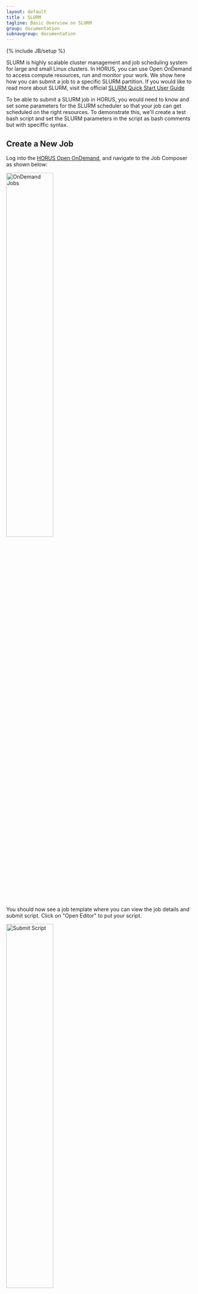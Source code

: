 ```yaml
---
layout: default
title : SLURM
tagline: Basic Overview on SLURM
group: documentation
subnavgroup: documentation
---
```

{% include JB/setup %}

SLURM is highly scalable cluster management and job scheduling system for large and small Linux clusters. In HORUS, you can use Open OnDemand to access compute resources, run and monitor your work. We show here how you can submit a job to a specific SLURM partition. If you would like to read more about SLURM, visit the official <a href="https://slurm.schedmd.com/quickstart.html">SLURM Quick Start User Guide</a>

To be able to submit a SLURM job in HORUS, you would need to know and set some parameters for the SLURM scheduler so that your job can get scheduled on the right resources. To demonstrate this, we'll create a test bash script and set the SLURM parameters in the script as bash comments but with speciffic syntax. 

<h2>Create a New Job</h2>

Log into the <a href="https://wsu-ondemand.osris.org">HORUS Open OnDemand</a>, and navigate to the Job Composer as shown below:

<img style="width: 50%" src="{{IMAGE_PATH}}/documentation/slurm/ood-jobs-menu.png" alt="OnDemand Jobs"/>

You should now see a job template where you can view the job details and submit script. Click on "Open Editor" to put your script.

<img style="width: 50%" src="{{IMAGE_PATH}}/documentation/slurm/ood-submit_script.png" alt="Submit Script"/>

In the editor window, enter the following bash code and click 'Save'

	#!/bin/bash
	# JOB HEADERS HERE
	# This sets the partition we’re requesting. Other options are lm and gp
	#SBATCH -p lc
	hostname
	sleep 60
	echo "Hello World from a HORUS large Compute (lc) node"

Go back to the previous page, and click on 'submit' as shown here:

<img style="width: 50%" src="{{IMAGE_PATH}}/documentation/slurm/ood_job_submit.png" alt="SLURM Job Submit"/>

To view all active jobs you submitted, go to the Open OnDemand home page, and then click on Jobs -> Active Jobs. It would list something like this:

<img style="width: 100%" src="{{IMAGE_PATH}}/documentation/slurm/ood_active_jobs.png" alt="Active Jobs"/>

For more information on the SLURM options you can use in your script, please see the documentation for the <a href="https://slurm.schedmd.com/sbatch.html">sbatch</a> command.


